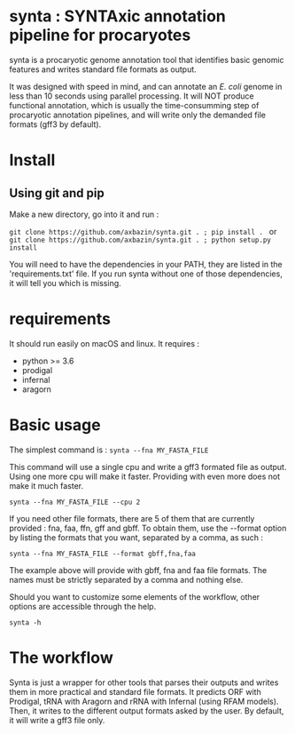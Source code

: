 # synta : SYNTAxic annotation pipeline for procaryotes


synta is a procaryotic genome annotation tool that identifies basic genomic features and writes standard file formats as output.

It was designed with speed in mind, and can annotate an _E. coli_ genome in less than 10 seconds using parallel processing.
It will NOT produce functional annotation, which is usually the time-consumming step of procaryotic annotation pipelines, and will write only the demanded file formats (gff3 by default).

# Install
## Using git and pip
Make a new directory, go into it and run :

`git clone https://github.com/axbazin/synta.git . ; pip install . `
or
`git clone https://github.com/axbazin/synta.git . ; python setup.py install`

You will need to have the dependencies in your PATH, they are listed in the 'requirements.txt' file.
If you run synta without one of those dependencies, it will tell you which is missing.

# requirements
It should run easily on macOS and linux.
It requires :
- python >= 3.6
- prodigal
- infernal
- aragorn

# Basic usage

The simplest command is :
`synta --fna MY_FASTA_FILE`

This command will use a single cpu and write a gff3 formated file as output.
Using one more cpu will make it faster. Providing with even more does not make it much faster.

`synta --fna MY_FASTA_FILE --cpu 2`

If you need other file formats, there are 5 of them that are currently provided : fna, faa, ffn, gff and gbff.
To obtain them, use the --format option by listing the formats that you want, separated by a comma, as such :

`synta --fna MY_FASTA_FILE --format gbff,fna,faa`

The example above will provide with gbff, fna and faa file formats. The names must be strictly separated by a comma and nothing else.

Should you want to customize some elements of the workflow, other options are accessible through the help.

`synta -h`

# The workflow

Synta is just a wrapper for other tools that parses their outputs and writes them in more practical and standard file formats. It predicts ORF with Prodigal, tRNA with Aragorn and rRNA with Infernal (using RFAM models). Then, it writes to the different output formats asked by the user. By default, it will write a gff3 file only.

